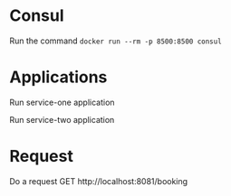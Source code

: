 # Consul

Run the command `docker run --rm -p 8500:8500 consul`

# Applications

Run service-one application

Run service-two application

# Request

Do a request GET http://localhost:8081/booking
